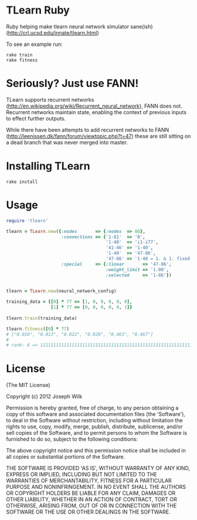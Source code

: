 TLearn Ruby
=========

Ruby helping make tlearn neural network simulator sane(ish) (http://crl.ucsd.edu/innate/tlearn.html)

To see an example run:

<pre><code>rake train
rake fitness
</code></pre>

Seriously? Just use FANN!
=========

TLearn supports recurrent networks (http://en.wikipedia.org/wiki/Recurrent_neural_network), FANN does not. Recurrent networks maintain state, enabling the context of previous inputs to effect further outputs. 

While there have been attempts to add recurrent networks to FANN (http://leenissen.dk/fann/forum/viewtopic.php?t=47) these are still sitting on a dead branch that was never merged into master.

Installing TLearn
=========

<pre><code>rake install</code></pre>

Usage
=========

```ruby
require 'tlearn'

tlearn = TLearn.new({:nodes       => {:nodes  => 86},
                     :connections => {'1-81'  => '0',
                                      '1-40'  => 'i1-i77',
                                      '41-46' => '1-40',
                                      '1-40'  => '47-86',
                                      '47-86' => '1-40 = 1. & 1. fixed one-to-one'},
                     :special     => {:linear       => '47-86',
                                      :weight_limit => '1.00',
                                      :selected     => '1-86'})


tlearn = TLearn.new(neural_network_config)
  
training_data = {[0] * 77 => [1, 0, 0, 0, 0, 0],
                 [1] * 77 => [0, 0, 0, 0, 0, 1]} 
  
tlearn.train(training_data)

tlearn.fitness([0] * 77)
# ["0.016", "0.013", "0.022", "0.020", "0.463", "0.467"]
# 
# rank: 6 => 11111111111111111111111111111111111111111111111111111111111111111111111111111

```

License
=========

(The MIT License)

Copyright (c) 2012 Joseph Wilk

Permission is hereby granted, free of charge, to any person obtaining
a copy of this software and associated documentation files (the
'Software'), to deal in the Software without restriction, including
without limitation the rights to use, copy, modify, merge, publish,
distribute, sublicense, and/or sell copies of the Software, and to
permit persons to whom the Software is furnished to do so, subject to
the following conditions:

The above copyright notice and this permission notice shall be
included in all copies or substantial portions of the Software.

THE SOFTWARE IS PROVIDED 'AS IS', WITHOUT WARRANTY OF ANY KIND,
EXPRESS OR IMPLIED, INCLUDING BUT NOT LIMITED TO THE WARRANTIES OF
MERCHANTABILITY, FITNESS FOR A PARTICULAR PURPOSE AND NONINFRINGEMENT.
IN NO EVENT SHALL THE AUTHORS OR COPYRIGHT HOLDERS BE LIABLE FOR ANY
CLAIM, DAMAGES OR OTHER LIABILITY, WHETHER IN AN ACTION OF CONTRACT,
TORT OR OTHERWISE, ARISING FROM, OUT OF OR IN CONNECTION WITH THE
SOFTWARE OR THE USE OR OTHER DEALINGS IN THE SOFTWARE.
